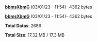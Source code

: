 [**bbmsXbmG**](/data/bbmsXbmG.txt) (03/01/23 - 11:54)- 4362 bytes

[**bbmsXbmG**](/data/bbmsXbmG.txt) (03/01/23 - 11:54)- 4362 bytes

**Total Datas**: 2686

**Total Size**: 17.32 MB / 17.3 MB